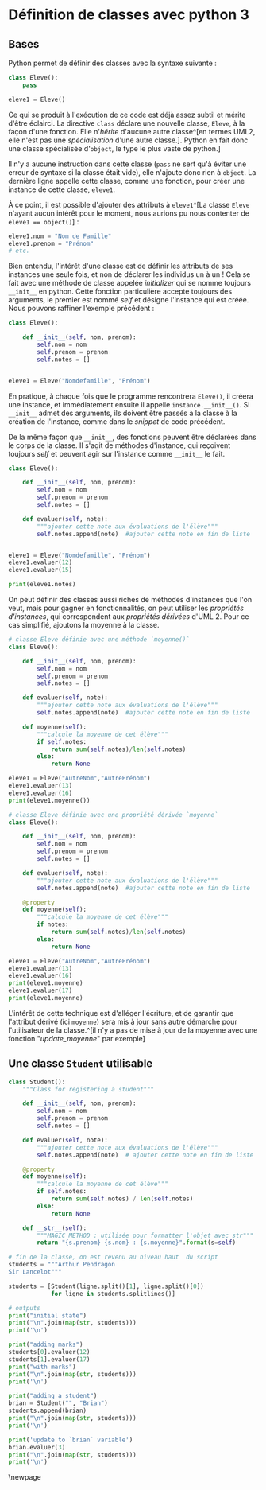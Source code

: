 Définition de classes avec python 3
===================================

Bases
-----

Python permet de définir des classes avec la syntaxe suivante :

``` python
class Eleve():
    pass

eleve1 = Eleve()
```

Ce qui se produit à l'exécution de ce code est déjà assez subtil et mérite d'être éclairci. La directive ``class`` déclare une nouvelle classe, ``Eleve``, à la façon d'une fonction. Elle n'*hérite* d'aucune autre classe^[en termes UML2, elle n'est pas une *spécialisation* d'une autre classe.]. Python en fait donc une classe spécialisée d'``object``, le type le plus vaste de python.]

Il n'y a aucune instruction dans cette classe (``pass`` ne sert qu'à éviter une erreur de syntaxe si la classe était vide), elle n'ajoute donc rien à ``object``. La dernière ligne appelle cette classe, comme une fonction, pour créer une instance de cette classe, ``eleve1``.

À ce point, il est possible d'ajouter des attributs à ``eleve1``^[La classe ``Eleve`` n'ayant aucun intérêt pour le moment, nous aurions pu nous contenter de ``eleve1 == object()``] :

``` python
eleve1.nom = "Nom de Famille"
eleve1.prenom = "Prénom"
# etc.
```
Bien entendu, l'intérêt d'une classe est de définir les attributs de ses instances une seule fois, et non de déclarer les individus un à un ! Cela se fait avec une méthode de classe appelée *initializer* qui se nomme toujours ``__init__`` en python. Cette fonction particulière accepte toujours des arguments, le premier est nommé *self* et désigne l'instance qui est créée. Nous pouvons raffiner l'exemple précédent :

``` python
class Eleve():

    def __init__(self, nom, prenom):
        self.nom = nom
        self.prenom = prenom
        self.notes = []


eleve1 = Eleve("Nomdefamille", "Prénom")
```

En pratique, à chaque fois que le programme rencontrera `Eleve()`, il créera une instance, et immédiatement ensuite il appelle `instance.__init__()`. Si `__init__` admet des arguments, ils doivent être passés à la classe à la création de l'instance, comme dans le *snippet* de code précédent.

De la même façon que ``__init__``, des fonctions peuvent être déclarées dans le corps de la classe. Il s'agit de méthodes d'instance, qui reçoivent toujours *self* et peuvent agir sur l'instance comme ``__init__`` le fait.

``` python
class Eleve():

    def __init__(self, nom, prenom):
        self.nom = nom
        self.prenom = prenom
        self.notes = []

    def evaluer(self, note):
        """ajouter cette note aux évaluations de l'élève"""
        self.notes.append(note)  #ajouter cette note en fin de liste


eleve1 = Eleve("Nomdefamille", "Prénom")
eleve1.evaluer(12)
eleve1.evaluer(15)

print(eleve1.notes)
```

On peut définir des classes aussi riches de méthodes d'instances que l'on veut, mais pour gagner en fonctionnalités, on peut utiliser les *propriétés d'instances*, qui correspondent aux *propriétés dérivées* d'UML 2. Pour ce cas simplifié, ajoutons la moyenne à la classe.

``` python
# classe Eleve définie avec une méthode `moyenne()`
class Eleve():

    def __init__(self, nom, prenom):
        self.nom = nom
        self.prenom = prenom
        self.notes = []

    def evaluer(self, note):
        """ajouter cette note aux évaluations de l'élève"""
        self.notes.append(note)  #ajouter cette note en fin de liste

    def moyenne(self):
        """calcule la moyenne de cet élève"""
        if self.notes:
            return sum(self.notes)/len(self.notes)
        else:
            return None

eleve1 = Eleve("AutreNom","AutrePrénom")
eleve1.evaluer(13)
eleve1.evaluer(16)
print(eleve1.moyenne())
```

``` python
# classe Eleve définie avec une propriété dérivée `moyenne`
class Eleve():

    def __init__(self, nom, prenom):
        self.nom = nom
        self.prenom = prenom
        self.notes = []

    def evaluer(self, note):
        """ajouter cette note aux évaluations de l'élève"""
        self.notes.append(note)  #ajouter cette note en fin de liste

    @property
    def moyenne(self):
        """calcule la moyenne de cet élève"""
        if notes:
            return sum(self.notes)/len(self.notes)
        else:
            return None

eleve1 = Eleve("AutreNom","AutrePrénom")
eleve1.evaluer(13)
eleve1.evaluer(16)
print(eleve1.moyenne)
eleve1.evaluer(17)
print(eleve1.moyenne)
```

L'intérêt de cette technique est d'alléger l'écriture, et de garantir que l'attribut dérivé (ici ``moyenne``) sera mis à jour sans autre démarche pour l'utilisateur de la classe.^[il n'y a pas de mise à jour de la moyenne avec une fonction "*update_moyenne*" par exemple]

Une classe `Student` utilisable
-------------------------------

~~~ python
class Student():
    """Class for registering a student"""

    def __init__(self, nom, prenom):
        self.nom = nom
        self.prenom = prenom
        self.notes = []

    def evaluer(self, note):
        """ajouter cette note aux évaluations de l'élève"""
        self.notes.append(note)  # ajouter cette note en fin de liste

    @property
    def moyenne(self):
        """calcule la moyenne de cet élève"""
        if self.notes:
            return sum(self.notes) / len(self.notes)
        else:
            return None

    def __str__(self):
        """MAGIC METHOD : utilisée pour formatter l'objet avec str"""
        return "{s.prenom} {s.nom} : {s.moyenne}".format(s=self)

# fin de la classe, on est revenu au niveau haut  du script
students = """Arthur Pendragon
Sir Lancelot"""

students = [Student(ligne.split()[1], ligne.split()[0])
            for ligne in students.splitlines()]

# outputs
print("initial state")
print("\n".join(map(str, students)))
print('\n')

print("adding marks")
students[0].evaluer(12)
students[1].evaluer(17)
print("with marks")
print("\n".join(map(str, students)))
print('\n')

print("adding a student")
brian = Student("", "Brian")
students.append(brian)
print("\n".join(map(str, students)))
print('\n')

print('update to `brian` variable')
brian.evaluer(3)
print("\n".join(map(str, students)))
print('\n')
~~~

\newpage


